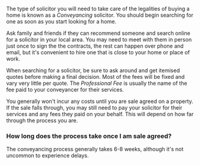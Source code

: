 The type of solicitor you will need to take care of the legalities of buying a home is known as a *Conveyancing* solicitor. 
 You should begin searching for one as soon as you start looking for a home.
 
Ask family and friends if they can recommend someone and search online for a solicitor in your local area. 
 You may need to meet with them in person just once to sign the the contracts, the rest can happen over phone and email, 
 but it's convenient to hire one that is close to your home or place of work.
 
When searching for a solicitor, be sure to ask around and get itemised quotes before making a final decision. 
 Most of the fees will be fixed and vary very little per quote. The *Professional Fee* is usually the name of the 
 fee paid to your conveyancer for their services.
 
You generally won't incur any costs until you are sale agreed on a property.
 If the sale falls through, you may still need to pay your solicitor for their services and any fees they paid on your behalf. 
 This will depend on how far through the process you are.
 

### How long does the process take once I am sale agreed?

The conveyancing process generally takes 6-8 weeks, although it's not uncommon to experience delays.
 